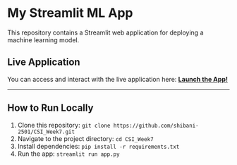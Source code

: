 # My Streamlit ML App

This repository contains a Streamlit web application for deploying a machine learning model.

## Live Application

You can access and interact with the live application here:
[**Launch the App!**](https://csiweek7-hudm5e8sqphbkglgbyrf9h.streamlit.app/)

---

## How to Run Locally

1. Clone this repository: `git clone https://github.com/shibani-2501/CSI_Week7.git`
2. Navigate to the project directory: `cd CSI_Week7`
3. Install dependencies: `pip install -r requirements.txt`
4. Run the app: `streamlit run app.py`
